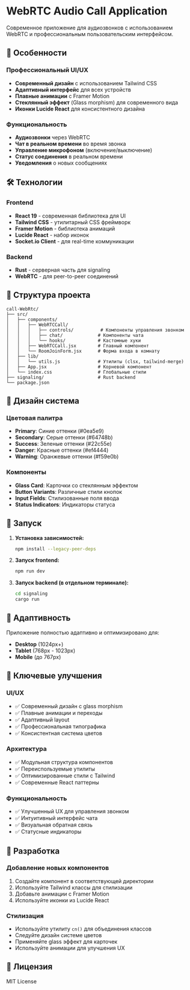 # WebRTC Audio Call Application

Современное приложение для аудиозвонков с использованием WebRTC и профессиональным пользовательским интерфейсом.

## 🚀 Особенности

### Профессиональный UI/UX
- **Современный дизайн** с использованием Tailwind CSS
- **Адаптивный интерфейс** для всех устройств
- **Плавные анимации** с Framer Motion
- **Стеклянный эффект** (Glass morphism) для современного вида
- **Иконки Lucide React** для консистентного дизайна

### Функциональность
- **Аудиозвонки** через WebRTC
- **Чат в реальном времени** во время звонка
- **Управление микрофоном** (включение/выключение)
- **Статус соединения** в реальном времени
- **Уведомления** о новых сообщениях

## 🛠 Технологии

### Frontend
- **React 19** - современная библиотека для UI
- **Tailwind CSS** - утилитарный CSS фреймворк
- **Framer Motion** - библиотека анимаций
- **Lucide React** - набор иконок
- **Socket.io Client** - для real-time коммуникации

### Backend
- **Rust** - серверная часть для signaling
- **WebRTC** - для peer-to-peer соединений

## 📁 Структура проекта

```
call-WebRtc/
├── src/
│   ├── components/
│   │   ├── WebRTCCall/
│   │   │   ├── controls/          # Компоненты управления звонком
│   │   │   ├── chat/             # Компоненты чата
│   │   │   └── hooks/            # Кастомные хуки
│   │   ├── WebRTCCall.jsx        # Главный компонент
│   │   └── RoomJoinForm.jsx      # Форма входа в комнату
│   ├── lib/
│   │   └── utils.js              # Утилиты (clsx, tailwind-merge)
│   ├── App.jsx                   # Корневой компонент
│   └── index.css                 # Глобальные стили
├── signaling/                    # Rust backend
└── package.json
```

## 🎨 Дизайн система

### Цветовая палитра
- **Primary**: Синие оттенки (#0ea5e9)
- **Secondary**: Серые оттенки (#64748b)
- **Success**: Зеленые оттенки (#22c55e)
- **Danger**: Красные оттенки (#ef4444)
- **Warning**: Оранжевые оттенки (#f59e0b)

### Компоненты
- **Glass Card**: Карточки со стеклянным эффектом
- **Button Variants**: Различные стили кнопок
- **Input Fields**: Стилизованные поля ввода
- **Status Indicators**: Индикаторы статуса

## 🚀 Запуск

1. **Установка зависимостей:**
   ```bash
   npm install --legacy-peer-deps
   ```

2. **Запуск frontend:**
   ```bash
   npm run dev
   ```

3. **Запуск backend (в отдельном терминале):**
   ```bash
   cd signaling
   cargo run
   ```

## 📱 Адаптивность

Приложение полностью адаптивно и оптимизировано для:
- **Desktop** (1024px+)
- **Tablet** (768px - 1023px)
- **Mobile** (до 767px)

## 🎯 Ключевые улучшения

### UI/UX
- ✅ Современный дизайн с glass morphism
- ✅ Плавные анимации и переходы
- ✅ Адаптивный layout
- ✅ Профессиональная типографика
- ✅ Консистентная система цветов

### Архитектура
- ✅ Модульная структура компонентов
- ✅ Переиспользуемые утилиты
- ✅ Оптимизированные стили с Tailwind
- ✅ Современные React паттерны

### Функциональность
- ✅ Улучшенный UX для управления звонком
- ✅ Интуитивный интерфейс чата
- ✅ Визуальная обратная связь
- ✅ Статусные индикаторы

## 🔧 Разработка

### Добавление новых компонентов
1. Создайте компонент в соответствующей директории
2. Используйте Tailwind классы для стилизации
3. Добавьте анимации с Framer Motion
4. Используйте иконки из Lucide React

### Стилизация
- Используйте утилиту `cn()` для объединения классов
- Следуйте дизайн системе цветов
- Применяйте glass эффект для карточек
- Используйте анимации для улучшения UX

## 📄 Лицензия

MIT License
